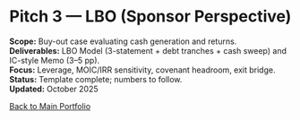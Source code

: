 # Pitch 3 — LBO (Sponsor Perspective)  
**Scope:** Buy-out case evaluating cash generation and returns.  
**Deliverables:** LBO Model (3-statement + debt tranches + cash sweep) and IC-style Memo (3–5 pp).  
**Focus:** Leverage, MOIC/IRR sensitivity, covenant headroom, exit bridge.  
**Status:** Template complete; numbers to follow.  
**Updated:** October 2025

[ Back to Main Portfolio](../)
